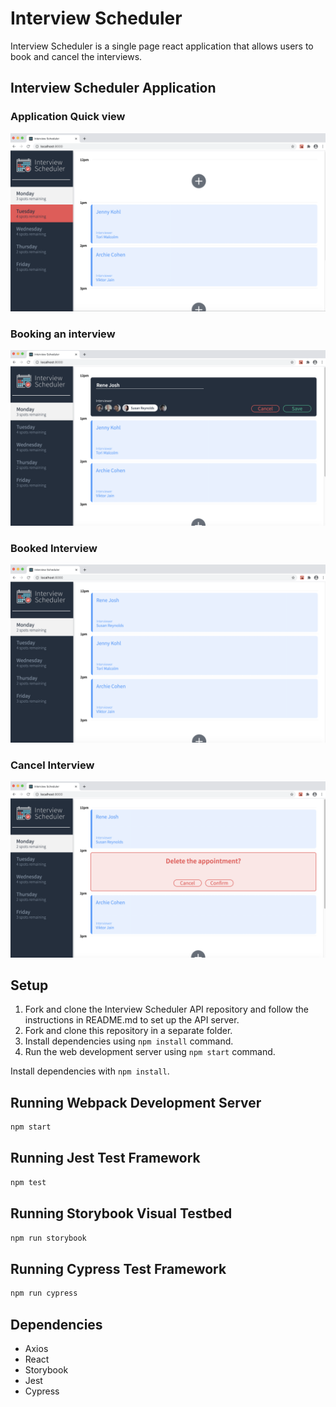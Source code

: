 # Interview Scheduler
 Interview Scheduler is a single page react application that allows users to book and cancel the interviews.

## Interview Scheduler Application

### Application Quick view
!["Application"](https://github.com/DN8630/scheduler/blob/master/public/docs/Application.png?raw=true)

### Booking an interview
!["Booking Interview"](https://github.com/DN8630/scheduler/blob/master/public/docs/Booking%20an%20interview.png?raw=true)

### Booked Interview
!["Booked Interview"](https://github.com/DN8630/scheduler/blob/master/public/docs/Booked%20Appointment.png?raw=true)

### Cancel Interview
!["Cancel Interview"](https://github.com/DN8630/scheduler/blob/master/public/docs/Cancelling%20appointment.png?raw=true)

## Setup
1. Fork and clone the Interview Scheduler API repository and follow the instructions in README.md to set up the API server.
2. Fork and clone this repository in a separate folder.
3. Install dependencies using `npm install` command.
4. Run the web development server using `npm start` command.


Install dependencies with `npm install`.

## Running Webpack Development Server

```sh
npm start
```

## Running Jest Test Framework

```sh
npm test
```

## Running Storybook Visual Testbed

```sh
npm run storybook
```
## Running Cypress Test Framework

```sh
npm run cypress
```

## Dependencies
- Axios
- React
- Storybook
- Jest
- Cypress
